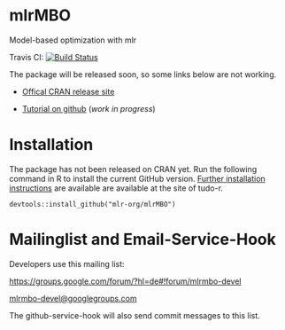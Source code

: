 # mlrMBO


Model-based optimization with mlr

Travis CI: [![Build Status](https://travis-ci.org/mlr-org/mlrMBO.png?branch=master)](https://travis-ci.org/mlr-org/mlrMBO)

The package will be released soon, so some links below are not working.

* [Offical CRAN release site](http://cran.r-project.org/web/packages/mlrMBO/index.html) 
  
* [Tutorial on github](https://github.com/mlr-org/mlrMBO/blob/master/doc/knitted/tutorial/README.md) (*work in progress*)

# Installation

The package has not been released on CRAN yet. Run the following command in R to install the current GitHub version. 
[Further installation instructions](https://github.com/tudo-r/PackagesInfo/wiki/Installation-Information) are available are available at the site of tudo-r.

```splus
devtools::install_github("mlr-org/mlrMBO")
```

# Mailinglist and Email-Service-Hook

Developers use this mailing list:

https://groups.google.com/forum/?hl=de#!forum/mlrmbo-devel

mlrmbo-devel@googlegroups.com

The github-service-hook will also send commit messages to this list. 








